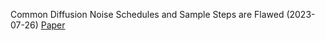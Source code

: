Common Diffusion Noise Schedules and Sample Steps are Flawed (2023-07-26)
[Paper](https://arxiv.org/pdf/2305.08891.pdf)


